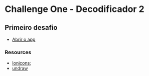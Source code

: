 # Challenge One - Decodificador 2

## Primeiro desafio

-   [Abrir o app]()

### Resources

-   [Ionicons](https://ionic.io/ionicons);
-   [undraw](https://undraw.co/)
